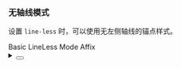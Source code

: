### 无轴线模式

设置 `line-less` 时，可以使用无左侧轴线的锚点样式。

<div class="cell-demo vp-raw">
  <yc-anchor line-less>
    <yc-anchor-link href="#basic">Basic</yc-anchor-link>
    <yc-anchor-link href="#line-less">LineLess Mode</yc-anchor-link>
    <yc-anchor-link href="#affix">
      Affix
      <template #sublist>
        <yc-anchor-link href="#boundary">Scroll Boundary</yc-anchor-link>
        <yc-anchor-link href="#hash">Hash mode</yc-anchor-link>
      </template>
    </yc-anchor-link>
  </yc-anchor>
</div>

<details>
<summary>
 <button class="code-btn"  >
    <icon-code />
 </button>
</summary>

```vue
<template>
  <yc-anchor line-less>
    <yc-anchor-link href="#basic">Basic</yc-anchor-link>
    <yc-anchor-link href="#line-less">LineLess Mode</yc-anchor-link>
    <yc-anchor-link href="#affix">
      Affix
      <template #sublist>
        <yc-anchor-link href="#boundary">Scroll Boundary</yc-anchor-link>
        <yc-anchor-link href="#hash">Hash mode</yc-anchor-link>
      </template>
    </yc-anchor-link>
  </yc-anchor>
</template>
```

</details>
